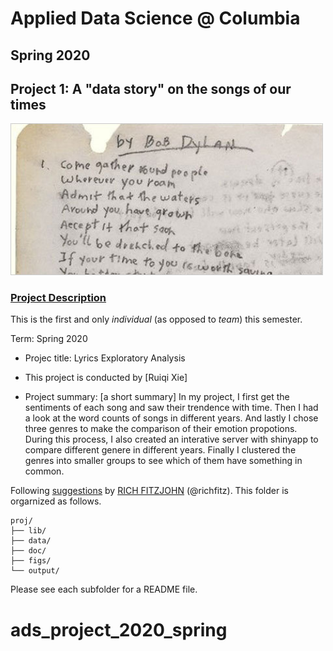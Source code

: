 ﻿# Applied Data Science @ Columbia
## Spring 2020
## Project 1: A "data story" on the songs of our times

<img src="figs/title1.jpeg" width="500">

### [Project Description](doc/)
This is the first and only *individual* (as opposed to *team*) this semester. 

Term: Spring 2020

+ Projec title: Lyrics Exploratory Analysis
+ This project is conducted by [Ruiqi Xie]

+ Project summary: [a short summary] In my project, I first get the sentiments of each song and saw their trendence with time. Then I had a look at the word counts of songs in different years. And lastly I chose three genres to make the comparison of their emotion propotions. During this process, I also created an interative server with shinyapp to compare different genere in different years. Finally I clustered the genres into smaller groups to see which of them have something in common.

Following [suggestions](http://nicercode.github.io/blog/2013-04-05-projects/) by [RICH FITZJOHN](http://nicercode.github.io/about/#Team) (@richfitz). This folder is orgarnized as follows.

```
proj/
├── lib/
├── data/
├── doc/
├── figs/
└── output/
```

Please see each subfolder for a README file.
# ads_project_2020_spring
